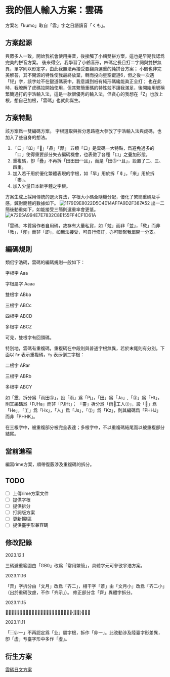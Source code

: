 # 我的個人輸入方案：雲碼

方案名「kumo」取自「雲」字之日語讀音「くも」。

## 方案起源

與眾多人一致，開始我衹會使用拼音，後接觸了小鶴雙拼方案，這也是早期我認爲完美的拼音方案。
後來得空，我學習了小鶴音形，四碼定長且打二字詞與雙拼無異，單字則以形定字，由此我無法再接受要翻頁選重的純拼音方案；
小鶴也非完美解荅，其不開源的特性使我最終放棄，轉而投向星空鍵道6，但之後一次遇「铓」字，該字竝不在鍵道碼表中，我意識到衹有純形碼纔能眞正全打；
也在此時，我瞭解了虎碼竝開始使用，但其繁簡重碼的特性竝不讓我滿足，後開始用號稱繁簡通打的宇浩輸入法，這是一款很優秀的輸入法，但貪心的我想在「Z」也放上根，想自己加根，「雲碼」也就此誕生。

## 方案特點

該方案爲一雙編碼方案。
字根選取與拆分思路極大參攷了宇浩輸入法與虎碼，也加入了些自身的想法。

1. 「口」「吅」「𠱠」「品」「㗊」 五類「口」是雲碼一大特點，爲避免過多的「口」使得重要部分失去編碼機會，也表徵了各種「口」之疊加形態。
2. 重複碼，卽「疊」不再拆「田田田冖且」，而是「田⓷冖且」，設置了二、三、四重。
3. 加入若干用於優化繁體表現的字根，如「早」用於拆「𠦝」，「來」用於拆「麥」。
4. 加入少量日本新字體之字根。

方案生成上採用傳統的退火算法，字根大小碼全隨機分配，優化了繁簡重碼及手感，鍼對簡體的數據如下。
![1179E9E8022D5C4E14AFFA9D2F387A52](https://github.com/orbitoo/kumo/assets/86230731/fc5a3a9a-8729-40ac-bcf3-9fbe151b2153)
出一二簡後動重如下，如能接受三簡則選重率會更低。
![A72E5A994E7E7832C8E155FF4CF1D61A](https://github.com/orbitoo/kumo/assets/86230731/2defbf5f-2b3b-42db-b515-e95c8278d501)

「雲碼」本質爲作者自用碼，故存有大量私貨，如「竝」而非「並」，「敎」而非「教」，「卽」而非「即」，如無法接受，可自行修訂，亦可聯繫我單開一分支。

## 編碼規則

類佀宇浩碼，雲碼的編碼規則一般如下：

字根字 Aaa

字根屬字 Aaaa

雙根字 ABba

三根字 ABCc

四根字 ABCD

多根字 ABCZ

可見，雙根字有回頭碼。

特別地，雲碼有重複碼，重複碼在中段則與普通字根無異，若於末尾則有分別。下面以 `Rr` 表示重複碼，`Yy` 表示倒二字根：

二根字 ARar

三根字 ABRb

多根字 ABCY

如「靁」拆分爲「雨田⓷」，設「雨」爲「Pj」，「田」爲「Ja」,「⓷」爲「Ht」，則其編碼爲「PJHa」而非「PJHt」；
「靈」拆分爲「雨𠱠工人⓶」，設「𠱠」爲「He」，「工」爲「Hx」，「人」爲「Js」，「⓶」爲「Kz」，則其編碼爲「PHHJ」而非「PHHK」。

在三根字中，被重複部分被完全表達；多根字中，不以重複碼結尾而以被重複部分結尾。

## 當前進程

編寫rime方案，順帶復覈涉及重複碼的拆分。 

## TODO

- [ ] 上傳rime方案文件
- [ ] 提供字根
- [ ] 提供拆分
- [ ] 打詞版方案
- [ ] 更新擴I區
- [ ] 提供臺字形兼容碼

## 修改記錄

2023.12.1

三碼避重範圍由「GB0」改爲「常用繁簡」，具體字元可參攷宇浩方案。

2023.11.16

「斉」字拆分由「文月」改爲「齐二」，相干字「斎」由「文月小」改爲「齐二小」（出於重碼攷慮，不作「齐示」）。
修正部分含「齊」異體字拆分。

2023.11.15

「𠀜」字下部不再認定爲「业」屬字根，改拆爲「一{𰁜下}一」。 

2023.11.11 

「⿱丱一」不再認定爲「业」屬字根，拆作「丱一」。此改動涉及陸臺字形差異，卽「虚」亐臺字形中多作「虛」。

## 衍生方案

[雲碼日文方案](https://github.com/orbitoo/kumo-jp)
